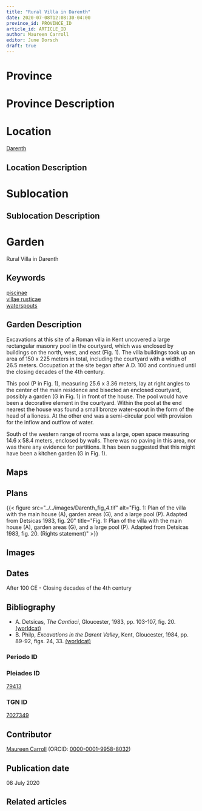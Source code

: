 ```yaml
---
title: "Rural Villa in Darenth"
date: 2020-07-08T12:08:30-04:00
province_id: PROVINCE_ID
article_id: ARTICLE_ID
author: Maureen Carroll
editor: June Dorsch
draft: true
---
```


# Province

<!-- [Britannia]({{<ref "province/britannia.md">}}) -->  

# Province Description


# Location

[Darenth](https://pleiades.stoa.org/places/79413)

## Location Description

<!-- LEAVE THIS BLANK FOR NOW -->

# Sublocation

<!--
[AREA WITHIN LOCATION, LIKE “PALATINE HILL”](GEOREFERENCE LINK)
A sublocation is any area larger than an individual garden, but located within a location. I would always try to include a link to a controlled vocabulary here if possible. This ID may well be different from the Garden ID, e.g., Pompeii versus a Garden in one of the houses which has its own Pleiades ID.
-->

## Sublocation Description

<!-- DESCRIPTION -->

# Garden

Rural Villa in Darenth

## Keywords

[piscinae]( http://vocab.getty.edu/page/aat/300375619)  
[villae rusticae](http://vocab.getty.edu/page/aat/300005518)  
[waterspouts](http://vocab.getty.edu/page/aat/300248603)  

## Garden Description

Excavations at this site of a Roman villa in Kent uncovered a large rectangular masonry pool in the courtyard, which was enclosed by buildings on the north, west, and east (Fig. 1). The villa buildings took up an area of 150 x 225 meters in total, including the courtyard with a width of 26.5 meters. Occupation at the site began after A.D. 100 and continued until the closing decades of the 4th century.

This pool (P in Fig. 1), measuring 25.6 x 3.36 meters, lay at right angles to the center of the main residence and bisected an enclosed courtyard, possibly a garden (G in Fig. 1) in front of the house. The pool would have been a decorative element in the courtyard. Within the pool at the end nearest the house was found a small bronze water-spout in the form of the head of a lioness. At the other end was a semi-circular pool with provision for the inflow and outflow of water.

South of the western range of rooms was a large, open space measuring 14.6 x 58.4 meters, enclosed by walls. There was no paving in this area, nor was there any evidence for partitions. It has been suggested that this might have been a kitchen garden (G in Fig. 1).

<!-- The Gs referenced in the article are not clear as there are three Gs in the figure-->

## Maps

## Plans

{{< figure src="../../images/Darenth_fig_4.tif" alt="Fig. 1: Plan of the villa with the main house (A), garden areas (G), and a large pool (P). Adapted from Detsicas 1983, fig. 20" title="Fig. 1: Plan of the villa with the main house (A), garden areas (G), and a large pool (P). Adapted from Detsicas 1983, fig. 20. (Rights statement)" >}}

## Images

## Dates

After 100 CE - Closing decades of the 4th century

## Bibliography

* A. Detsicas, *The Cantiaci*, Gloucester, 1983, pp. 103-107, fig. 20. [(worldcat)](http://www.worldcat.org/oclc/247009310)
* B. Philp, *Excavations in the Darent Valley*, Kent, Gloucester, 1984, pp. 89-92, figs. 24, 33. [(worldcat)](http://www.worldcat.org/oclc/896055765)

### Periodo ID

<!-- [PERIODO_ID](https://pleiades.stoa.org/places/PLEIADES_ID) -->

### Pleiades ID

[79413](https://pleiades.stoa.org/places/79413)

### TGN ID

[7027349](http://vocab.getty.edu/page/tgn/7027349)

## Contributor

[Maureen Carroll](https://www.sheffield.ac.uk/archaeology/our-people/academic-staff/maureen-carroll) (ORCID: [0000-0001-9958-8032](https://orcid.org/0000-0001-9958-8032))

## Publication date

08 July 2020

## Related articles

<!-- Links to other related articles. Leave blank for now -->
